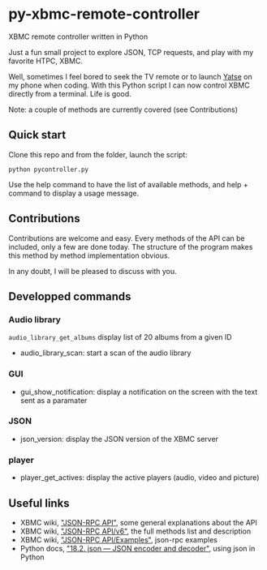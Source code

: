 py-xbmc-remote-controller
=========================

XBMC remote controller written in Python

Just a fun small project to explore JSON, TCP requests, and play with my favorite HTPC, XBMC.

Well, sometimes I feel bored to seek the TV remote or to launch [Yatse][4] on my phone when coding. With this Python script I can now control XBMC directly from a terminal. Life is good.

Note: a couple of methods are currently covered (see Contributions)

## Quick start

Clone this repo and from the folder, launch the script:

```
python pycontroller.py
```

Use the help command to have the list of available methods, and help + command to display a usage message.

## Contributions

Contributions are welcome and easy. Every methods of the API can be included, only a few are done today. The structure of the program makes this method by method implementation obvious.

In any doubt, I will be pleased to discuss with you.

## Developped commands

### Audio library
```audio_library_get_albums``` display list of 20 albums from a given ID
+ audio_library_scan: start a scan of the audio library
 
### GUI
+ gui_show_notification: display a notification on the screen with the text sent as a paramater

### JSON
+ json_version: display the JSON version of the XBMC server

### player
+ player_get_actives: display the active players (audio, video and picture)

## Useful links

+ XBMC wiki, ["JSON-RPC API"][1], some general explanations about the API
+ XBMC wiki, ["JSON-RPC API/v6"][2], the full methods list and description
+ XBMC wiki, ["JSON-RPC API/Examples"][5], json-rpc examples
+ Python docs, ["18.2. json — JSON encoder and decoder"][3], using json in Python

[1]: http://wiki.xbmc.org/?title=JSON-RPC_API
[2]: http://wiki.xbmc.org/index.php?title=JSON-RPC_API/v6
[3]: http://docs.python.org/2/library/json.html
[4]: http://yatse.leetzone.org/redmine
[5]: http://wiki.xbmc.org/index.php?title=JSON-RPC_API/Examples
